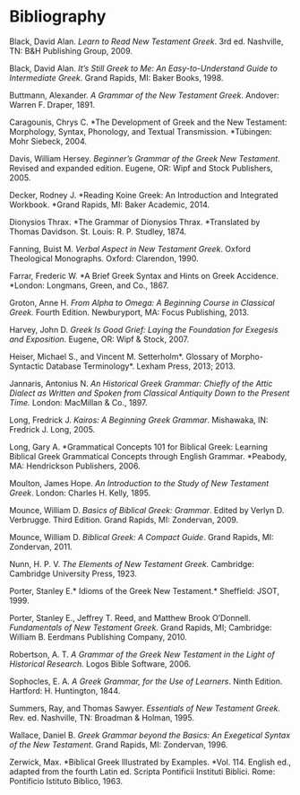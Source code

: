 # Bibliography

Black, David Alan. *Learn to Read New Testament Greek*. 3rd ed. Nashville, TN: B&H Publishing Group, 2009.

Black, David Alan. *It’s Still Greek to Me: An Easy-to-Understand Guide to Intermediate Greek*. Grand Rapids, MI: Baker Books, 1998.

Buttmann, Alexander. *A Grammar of the New Testament Greek*. Andover: Warren F. Draper, 1891.

Caragounis, Chrys C. *The Development of Greek and the New Testament: Morphology, Syntax, Phonology, and Textual Transmission. *Tübingen: Mohr Siebeck, 2004.

Davis, William Hersey. *Beginner’s Grammar of the Greek New Testament*. Revised and expanded edition. Eugene, OR: Wipf and Stock Publishers, 2005.

Decker, Rodney J. *Reading Koine Greek: An Introduction and Integrated Workbook. *Grand Rapids, MI: Baker Academic, 2014.

Dionysios Thrax. *The Grammar of Dionysios Thrax. *Translated by Thomas Davidson. St. Louis: R. P. Studley, 1874.

Fanning, Buist M. *Verbal Aspect in New Testament Greek*. Oxford Theological Monographs. Oxford: Clarendon, 1990.

Farrar, Frederic W. *A Brief Greek Syntax and Hints on Greek Accidence. *London: Longmans, Green, and Co., 1867.

Groton, Anne H. *From Alpha to Omega: A Beginning Course in Classical Greek.* Fourth Edition. Newburyport, MA: Focus Publishing, 2013.

Harvey, John D. *Greek Is Good Grief: Laying the Foundation for Exegesis and Exposition.* Eugene, OR: Wipf & Stock, 2007.

Heiser, Michael S., and Vincent M. Setterholm*. Glossary of Morpho-Syntactic Database Terminology*. Lexham Press, 2013; 2013.

Jannaris, Antonius N. *An Historical Greek Grammar: Chiefly of the Attic Dialect as Written and Spoken from Classical Antiquity Down to the Present Time.* London: MacMillan & Co., 1897.

Long, Fredrick J. *Kairos: A Beginning Greek Grammar*. Mishawaka, IN: Fredrick J. Long, 2005.

Long, Gary A. *Grammatical Concepts 101 for Biblical Greek: Learning Biblical Greek Grammatical Concepts through English Grammar. *Peabody, MA: Hendrickson Publishers, 2006.

Moulton, James Hope. *An Introduction to the Study of New Testament Greek*. London: Charles H. Kelly, 1895.

Mounce, William D. *Basics of Biblical Greek: Grammar*. Edited by Verlyn D. Verbrugge. Third Edition. Grand Rapids, MI: Zondervan, 2009.

Mounce, William D. *Biblical Greek: A Compact Guide*. Grand Rapids, MI: Zondervan, 2011.

Nunn, H. P. V. *The Elements of New Testament Greek.* Cambridge: Cambridge University Press, 1923.

Porter, Stanley E.* Idioms of the Greek New Testament.* Sheffield: JSOT, 1999.

Porter, Stanley E., Jeffrey T. Reed, and Matthew Brook O’Donnell. *Fundamentals of New Testament Greek.* Grand Rapids, MI; Cambridge: William B. Eerdmans Publishing Company, 2010.

Robertson, A. T. *A Grammar of the Greek New Testament in the Light of Historical Research.* Logos Bible Software, 2006.

Sophocles, E. A. *A Greek Grammar, for the Use of Learners*. Ninth Edition. Hartford: H. Huntington, 1844.

Summers, Ray, and Thomas Sawyer. *Essentials of New Testament Greek*. Rev. ed. Nashville, TN: Broadman & Holman, 1995.

Wallace, Daniel B. *Greek Grammar beyond the Basics: An Exegetical Syntax of the New Testament*. Grand Rapids, MI: Zondervan, 1996.

Zerwick, Max. *Biblical Greek Illustrated by Examples. *Vol. 114. English ed., adapted from the fourth Latin ed. Scripta Pontificii Instituti Biblici. Rome: Pontificio Istituto Biblico, 1963.
